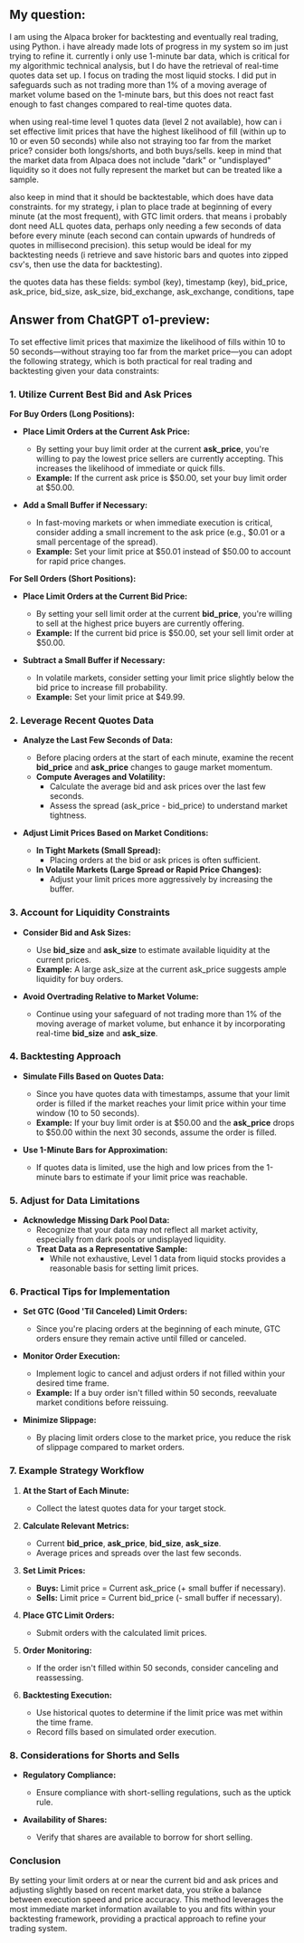 ## My question:
I am using the Alpaca broker for backtesting and eventually real trading, using Python. i have already made lots of progress in my system so im just trying to refine it. currently i only use 1-minute bar data, which is critical for my algorithmic technical analysis, but I do have the retrieval of real-time quotes data set up. I focus on trading the most liquid stocks. I did put in safeguards such as not trading more than 1% of a moving average of market volume based on the 1-minute bars, but this does not react fast enough to fast changes compared to real-time quotes data.

when using real-time level 1 quotes data (level 2 not available), how can i set effective limit prices that have the highest likelihood of fill (within up to 10 or even 50 seconds) while also not straying too far from the market price? consider both longs/shorts, and both buys/sells. keep in mind that the market data from Alpaca does not include "dark" or "undisplayed" liquidity so it does not fully represent the market but can be treated like a sample. 

also keep in mind that it should be backtestable, which does have data constraints. for my strategy, i plan to place trade at beginning of every minute (at the most frequent), with GTC limit orders. that means i probably dont need ALL quotes data, perhaps only needing a few seconds of data before every minute (each second can contain upwards of hundreds of quotes in millisecond precision). this setup would be ideal for my backtesting needs (i retrieve and save historic bars and quotes into zipped csv's, then use the data for backtesting).

the quotes data has these fields:  symbol (key), timestamp (key), bid_price, ask_price, bid_size, ask_size, bid_exchange, ask_exchange, conditions, tape


## Answer from ChatGPT o1-preview: 

To set effective limit prices that maximize the likelihood of fills within 10 to 50 seconds—without straying too far from the market price—you can adopt the following strategy, which is both practical for real trading and backtesting given your data constraints:

### 1. Utilize Current Best Bid and Ask Prices

**For Buy Orders (Long Positions):**

- **Place Limit Orders at the Current Ask Price:**
  - By setting your buy limit order at the current **ask_price**, you're willing to pay the lowest price sellers are currently accepting. This increases the likelihood of immediate or quick fills.
  - **Example:** If the current ask price is \$50.00, set your buy limit order at \$50.00.

- **Add a Small Buffer if Necessary:**
  - In fast-moving markets or when immediate execution is critical, consider adding a small increment to the ask price (e.g., \$0.01 or a small percentage of the spread).
  - **Example:** Set your limit price at \$50.01 instead of \$50.00 to account for rapid price changes.

**For Sell Orders (Short Positions):**

- **Place Limit Orders at the Current Bid Price:**
  - By setting your sell limit order at the current **bid_price**, you're willing to sell at the highest price buyers are currently offering.
  - **Example:** If the current bid price is \$50.00, set your sell limit order at \$50.00.

- **Subtract a Small Buffer if Necessary:**
  - In volatile markets, consider setting your limit price slightly below the bid price to increase fill probability.
  - **Example:** Set your limit price at \$49.99.

### 2. Leverage Recent Quotes Data

- **Analyze the Last Few Seconds of Data:**
  - Before placing orders at the start of each minute, examine the recent **bid_price** and **ask_price** changes to gauge market momentum.
  - **Compute Averages and Volatility:**
    - Calculate the average bid and ask prices over the last few seconds.
    - Assess the spread (ask_price - bid_price) to understand market tightness.

- **Adjust Limit Prices Based on Market Conditions:**
  - **In Tight Markets (Small Spread):**
    - Placing orders at the bid or ask prices is often sufficient.
  - **In Volatile Markets (Large Spread or Rapid Price Changes):**
    - Adjust your limit prices more aggressively by increasing the buffer.

### 3. Account for Liquidity Constraints

- **Consider Bid and Ask Sizes:**
  - Use **bid_size** and **ask_size** to estimate available liquidity at the current prices.
  - **Example:** A large ask_size at the current ask_price suggests ample liquidity for buy orders.

- **Avoid Overtrading Relative to Market Volume:**
  - Continue using your safeguard of not trading more than 1% of the moving average of market volume, but enhance it by incorporating real-time **bid_size** and **ask_size**.

### 4. Backtesting Approach

- **Simulate Fills Based on Quotes Data:**
  - Since you have quotes data with timestamps, assume that your limit order is filled if the market reaches your limit price within your time window (10 to 50 seconds).
  - **Example:** If your buy limit order is at \$50.00 and the **ask_price** drops to \$50.00 within the next 30 seconds, assume the order is filled.

- **Use 1-Minute Bars for Approximation:**
  - If quotes data is limited, use the high and low prices from the 1-minute bars to estimate if your limit price was reachable.

### 5. Adjust for Data Limitations

- **Acknowledge Missing Dark Pool Data:**
  - Recognize that your data may not reflect all market activity, especially from dark pools or undisplayed liquidity.
  - **Treat Data as a Representative Sample:**
    - While not exhaustive, Level 1 data from liquid stocks provides a reasonable basis for setting limit prices.

### 6. Practical Tips for Implementation

- **Set GTC (Good 'Til Canceled) Limit Orders:**
  - Since you're placing orders at the beginning of each minute, GTC orders ensure they remain active until filled or canceled.
  
- **Monitor Order Execution:**
  - Implement logic to cancel and adjust orders if not filled within your desired time frame.
  - **Example:** If a buy order isn't filled within 50 seconds, reevaluate market conditions before reissuing.

- **Minimize Slippage:**
  - By placing limit orders close to the market price, you reduce the risk of slippage compared to market orders.

### 7. Example Strategy Workflow

1. **At the Start of Each Minute:**
   - Collect the latest quotes data for your target stock.

2. **Calculate Relevant Metrics:**
   - Current **bid_price**, **ask_price**, **bid_size**, **ask_size**.
   - Average prices and spreads over the last few seconds.

3. **Set Limit Prices:**
   - **Buys:** Limit price = Current ask_price (+ small buffer if necessary).
   - **Sells:** Limit price = Current bid_price (- small buffer if necessary).

4. **Place GTC Limit Orders:**
   - Submit orders with the calculated limit prices.

5. **Order Monitoring:**
   - If the order isn't filled within 50 seconds, consider canceling and reassessing.

6. **Backtesting Execution:**
   - Use historical quotes to determine if the limit price was met within the time frame.
   - Record fills based on simulated order execution.

### 8. Considerations for Shorts and Sells

- **Regulatory Compliance:**
  - Ensure compliance with short-selling regulations, such as the uptick rule.

- **Availability of Shares:**
  - Verify that shares are available to borrow for short selling.

### Conclusion

By setting your limit orders at or near the current bid and ask prices and adjusting slightly based on recent market data, you strike a balance between execution speed and price accuracy. This method leverages the most immediate market information available to you and fits within your backtesting framework, providing a practical approach to refine your trading system.